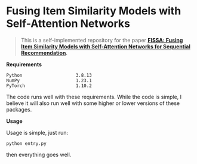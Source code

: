 # Fusing Item Similarity Models with Self-Attention Networks

> This is a self-implemented repository for the paper **[FISSA: Fusing Item Similarity Models with Self-Attention Networks for Sequential Recommendation](http://csse.szu.edu.cn/staff/panwk/publications/Conference-RecSys-20-FISSA.pdf)**.

**Requirements**

```
Python                    3.8.13
NumPy                     1.23.1
PyTorch                   1.10.2
```

The code runs well with these requirements. While the code is simple, I believe it will also run well with some higher or lower versions of these packages.

**Usage**

Usage is simple, just run:

```
python entry.py
```

then everything goes well.
